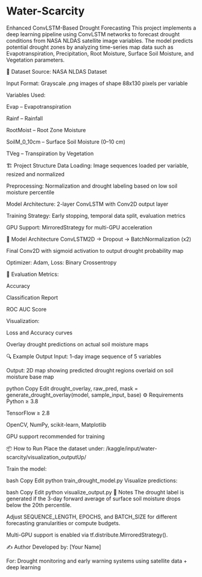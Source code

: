 # Water-Scarcity
Enhanced ConvLSTM-Based Drought Forecasting
This project implements a deep learning pipeline using ConvLSTM networks to forecast drought conditions from NASA NLDAS satellite image variables. The model predicts potential drought zones by analyzing time-series map data such as Evapotranspiration, Precipitation, Root Moisture, Surface Soil Moisture, and Vegetation parameters.

📁 Dataset
Source: NASA NLDAS Dataset

Input Format: Grayscale .png images of shape 88x130 pixels per variable

Variables Used:

Evap – Evapotranspiration

Rainf – Rainfall

RootMoist – Root Zone Moisture

SoilM_0_10cm – Surface Soil Moisture (0–10 cm)

TVeg – Transpiration by Vegetation

🏗️ Project Structure
Data Loading: Image sequences loaded per variable, resized and normalized

Preprocessing: Normalization and drought labeling based on low soil moisture percentile

Model Architecture: 2-layer ConvLSTM with Conv2D output layer

Training Strategy: Early stopping, temporal data split, evaluation metrics

GPU Support: MirroredStrategy for multi-GPU acceleration

🚀 Model Architecture
ConvLSTM2D → Dropout → BatchNormalization (x2)

Final Conv2D with sigmoid activation to output drought probability map

Optimizer: Adam, Loss: Binary Crossentropy

🧪 Evaluation
Metrics:

Accuracy

Classification Report

ROC AUC Score

Visualization:

Loss and Accuracy curves

Overlay drought predictions on actual soil moisture maps

🔍 Example Output
Input: 1-day image sequence of 5 variables

Output: 2D map showing predicted drought regions overlaid on soil moisture base map

python
Copy
Edit
drought_overlay, raw_pred, mask = generate_drought_overlay(model, sample_input, base)
⚙️ Requirements
Python ≥ 3.8

TensorFlow ≥ 2.8

OpenCV, NumPy, scikit-learn, Matplotlib

GPU support recommended for training

📦 How to Run
Place the dataset under:
/kaggle/input/water-scarcity/visualization_outputUp/

Train the model:

bash
Copy
Edit
python train_drought_model.py
Visualize predictions:

bash
Copy
Edit
python visualize_output.py
📌 Notes
The drought label is generated if the 3-day forward average of surface soil moisture drops below the 20th percentile.

Adjust SEQUENCE_LENGTH, EPOCHS, and BATCH_SIZE for different forecasting granularities or compute budgets.

Multi-GPU support is enabled via tf.distribute.MirroredStrategy().

✍️ Author
Developed by: [Your Name]

For: Drought monitoring and early warning systems using satellite data + deep learning

